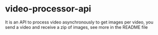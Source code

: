 # video-processor-api
It is an API to process video asynchronously to get images per video, you send a video and receive a zip of images, see more in the README file
